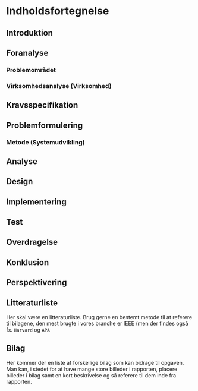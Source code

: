 # Indholdsfortegnelse

## Introduktion
## Foranalyse
### Problemområdet
### Virksomhedsanalyse (Virksomhed)
## Kravsspecifikation
## Problemformulering
### Metode (Systemudvikling)
## Analyse
## Design
## Implementering
## Test
## Overdragelse
## Konklusion
## Perspektivering
## Litteraturliste
Her skal være en litteraturliste. Brug gerne en bestemt metode til at referere til bilagene, den mest brugte i vores branche er IEEE (men der findes også fx. `Harvard` og `APA`
## Bilag
Her kommer der en liste af forskellige bilag som kan bidrage til opgaven. Man kan, i stedet for at have mange store billeder i rapporten, placere billeder i bilag samt en kort beskrivelse og så referere til dem inde fra rapporten.
